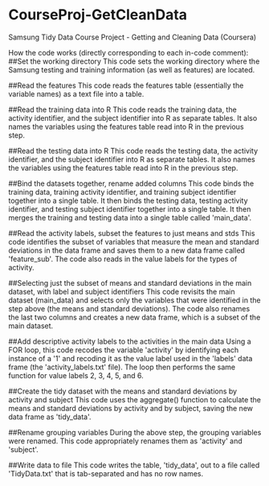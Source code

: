 CourseProj-GetCleanData
=======================

Samsung Tidy Data Course Project - Getting and Cleaning Data (Coursera)

How the code works (directly corresponding to each in-code comment):
##Set the working directory
This code sets the working directory where the Samsung testing and training information (as well as features) are located.

##Read the features
This code reads the features table (essentially the variable names) as a text file into a table.

##Read the training data into R
This code reads the training data, the activity identifier, and the subject identifier into R as separate tables. It also names the variables using the features table read into R in the previous step.

##Read the testing data into R
This code reads the testing data, the activity identifier, and the subject identifier into R as separate tables. It also names the variables using the features table read into R in the previous step.

##Bind the datasets together, rename added columns
This code binds the training data, training activity identifier, and training subject identifier together into a single table. It then binds the testing data, testing activity identifier, and testing subject identifier together into a single table. It then merges the training and testing data into a single table called 'main_data'.

##Read the activity labels, subset the features to just means and stds
This code identifies the subset of variables that measure the mean and standard deviations in the data frame and saves them to a new data frame called 'feature_sub'. The code also reads in the value labels for the types of activity.

##Selecting just the subset of means and standard deviations in the main dataset, with label and subject identifiers
This code revisits the main dataset (main_data) and selects only the variables that were identified in the step above (the means and standard deviations). The code also renames the last two columns and creates a new data frame, which is a subset of the main dataset.

##Add descriptive activity labels to the activities in the main data
Using a FOR loop, this code recodes the variable 'activity' by identifying each instance of a '1' and recoding it as the value label used in the 'labels' data frame (the 'activity_labels.txt' file). The loop then performs the same function for value labels 2, 3, 4, 5, and 6.

##Create the tidy dataset with the means and standard deviations by activity and subject
This code uses the aggregate() function to calculate the means and standard deviations by activity and by subject, saving the new data frame as 'tidy_data'.

##Rename grouping variables
During the above step, the grouping variables were renamed. This code appropriately renames them as 'activity' and 'subject'.

##Write data to file
This code writes the table, 'tidy_data', out to a file called 'TidyData.txt' that is tab-separated and has no row names.

